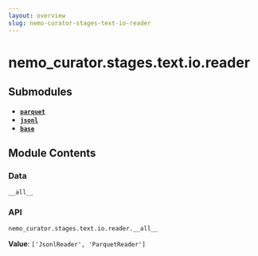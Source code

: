```yaml
---
layout: overview
slug: nemo-curator-stages-text-io-reader
---
```


# nemo_curator.stages.text.io.reader



## Submodules

- **[`parquet`](nemo-curator-stages-text-io-reader-parquet)**
- **[`jsonl`](nemo-curator-stages-text-io-reader-jsonl)**
- **[`base`](nemo-curator-stages-text-io-reader-base)**

## Module Contents

### Data

`__all__`

### API

```python
nemo_curator.stages.text.io.reader.__all__
```

**Value**: `['JsonlReader', 'ParquetReader']`

